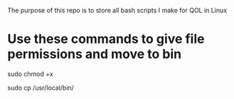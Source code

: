 The purpose of this repo is to store all bash scripts I make for QOL in Linux

# Use these commands to give file permissions and move to bin
sudo chmod +x <filename>
  
sudo cp <filename> /usr/local/bin/
